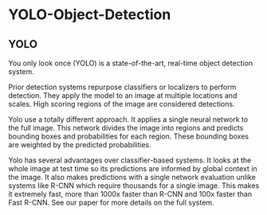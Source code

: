 # YOLO-Object-Detection
## YOLO
You only look once (YOLO) is a state-of-the-art, real-time object detection system.

Prior detection systems repurpose classifiers or localizers to perform detection. They apply the model to an image at multiple locations and scales. High scoring regions of the image are considered detections.

Yolo use a totally different approach. It applies a single neural network to the full image. This network divides the image into regions and predicts bounding boxes and probabilities for each region. These bounding boxes are weighted by the predicted probabilities.

Yolo has several advantages over classifier-based systems. It looks at the whole image at test time so its predictions are informed by global context in the image. It also makes predictions with a single network evaluation unlike systems like R-CNN which require thousands for a single image. This makes it extremely fast, more than 1000x faster than R-CNN and 100x faster than Fast R-CNN. See our paper for more details on the full system.

